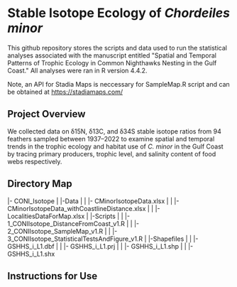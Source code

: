 # Stable Isotope Ecology of _Chordeiles minor_

This github repository stores the scripts and data used to run the statistical analyses associated with the manuscript entitled "Spatial and Temporal Patterns of Trophic Ecology in Common Nighthawks Nesting in the Gulf Coast." All analyses were ran in R version 4.4.2.

Note, an API for Stadia Maps is neccessary for SampleMap.R script and can be obtained at https://stadiamaps.com/

## Project Overview
We collected data on δ15N, δ13C, and δ34S stable isotope ratios from 94 feathers sampled between 1937–2022 to examine spatial and temporal trends in the trophic ecology and habitat use of _C. minor_ in the Gulf Coast by tracing primary producers, trophic level, and salinity content of food webs respectively. 

## Directory Map
|- CONI_Isotope
|  |-Data
|  |  |- CMinorIsotopeData.xlsx
|  |  |- CMinorIsotopeData_withCoastlineDistance.xlsx
|  |  |- LocalitiesDataForMap.xlsx
|  |-Scripts
|  |  |- 1_CONIIsotope_DistanceFromCoast_v1.R
|  |  |- 2_CONIIsotope_SampleMap_v1.R
|  |  |- 3_CONIIsotope_StatisticalTestsAndFigure_v1.R
|  |-Shapefiles
|  |  |- GSHHS_i_L1.dbf
|  |  |- GSHHS_i_L1.prj
|  |  |- GSHHS_i_L1.shp
|  |  |- GSHHS_i_L1.shx

## Instructions for Use

